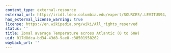 ```yaml
---
content_type: external-resource
external_url: http://iridl.ldeo.columbia.edu/expert/SOURCES/.LEVITUS94/.ANNUAL/.temp/X/%2860W%29%280%29RANGE%5BX%5Daverage%5BY/Z%5DREORDER/CopyStream/precip_colors/DATA/0/20/RANGE/1/object//name//sal2/def/dup/DATA/15/5/4/3/2/1/0/VALUES/Z/6000/0/RANGE/Y/Z/fig:/colors/contours/%7C/grayMV/:fig/figviewer.html?my.help=more+options&map.Z.units=m&map.Z.plotlast=0.0&map.url=&map.domain=+{+/sal2+0+30+plotrange+/sal2+0+30+plotrange+Y+-90+90+plotrange+Z+6000.+0.0+plotrange+}&map.domainparam=+/plotaxislength+432+psdef+/plotborder+72+psdef+/XOVY+null+psdef&map.zoom=Zoom&map.Z.plotfirst=6000.&map.Y.plotfirst=90S&map.Y.units=degree_north&map.Y.plotlast=90N&map.sal2.plotfirst=0&map.sal2.units=Celsius_scale&map.sal2.plotlast=30&map.plotaxislength=432&map.plotborder=72&map.fnt=Helvetica&map.fntsze=16&map.XOVY=auto&map.color_smoothing=auto
has_external_license_warning: true
license: https://en.wikipedia.org/wiki/All_rights_reserved
status: ''
title: Zonal average Temperature across Atlantic (0 to 60W)
uid: 017d8dca-bd34-43d8-9ae8-c38501958262
wayback_url: ''
---
```


